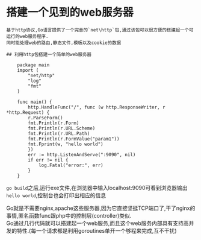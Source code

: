 # 搭建一个见到的web服务器
    基于http协议,Go语言提供了一个完善的`net\http`包,通过该包可以很方便的搭建起一个可运行的web服务程序.  
    同时能处理web的路由,静态文件,模板以及cookie的数据
    
    ## 利用http包搭建一个简单的web服务器
        
        package main
        import (
        	"net/http"
        	"log"
        	"fmt"
        )
        
        func main() {
        	http.HandleFunc("/", func (w http.ResponseWriter, r *http.Request) {
        	r.ParseForm()
        	fmt.Println(r.Form)
        	fmt.Println(r.URL.Scheme)
        	fmt.Println(r.URL.Path)
        	fmt.Println(r.FormValue("param1"))
        	fmt.Fprint(w, "hello world")
        	})
        	err := http.ListenAndServe(":9090", nil)
        	if err != nil {
        		log.Fatal("error:", err)
        	}
        }
    
`go build`之后,运行exe文件,在浏览器中输入localhost:9090可看到浏览器输出`hello world`,控制台也会打印出相应的信息

Go就是不需要nginx,apache这些服务器,因为它直接坚挺TCP端口了,干了nginx的事情,匿名函数func跟php中的控制层(controller)类似.  
Go通过几行代码就可以搭建起一个web服务,而且这个web服务内部具有支持高并发的特性.(每一个请求都是利用goroutines单开一个够程来完成,互不干扰)